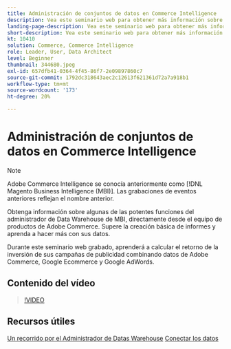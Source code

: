 ```yaml
---
title: Administración de conjuntos de datos en Commerce Intelligence
description: Vea este seminario web para obtener más información sobre algunas de las potentes funciones del Administrador de Datas Warehouse de Commerce Intelligence.
landing-page-description: Vea este seminario web para obtener más información sobre algunas de las potentes funciones del Administrador de Datas Warehouse de Commerce Intelligence.
short-description: Vea este seminario web para obtener más información sobre algunas de las potentes funciones del Administrador de Datas Warehouse de Commerce Intelligence.
kt: 10410
solution: Commerce, Commerce Intelligence
role: Leader, User, Data Architect
level: Beginner
thumbnail: 344680.jpeg
exl-id: 657dfb41-0364-4f45-86f7-2e09897860c7
source-git-commit: 1792dc318643aec2c12613f621361d72a7a918b1
workflow-type: tm+mt
source-wordcount: '173'
ht-degree: 20%

---
```


# Administración de conjuntos de datos en Commerce Intelligence

>[!NOTE]
>
>Adobe Commerce Intelligence se conocía anteriormente como [!DNL Magento Business Intelligence (MBI)]. Las grabaciones de eventos anteriores reflejan el nombre anterior.

Obtenga información sobre algunas de las potentes funciones del administrador de Data Warehouse de MBI, directamente desde el equipo de productos de Adobe Commerce. Supere la creación básica de informes y aprenda a hacer más con sus datos.

Durante este seminario web grabado, aprenderá a calcular el retorno de la inversión de sus campañas de publicidad combinando datos de Adobe Commerce, Google Ecommerce y Google AdWords.

## Contenido del vídeo

>[!VIDEO](https://video.tv.adobe.com/v/344680?quality=12&learn=on)

## Recursos útiles

[Un recorrido por el Administrador de Datas Warehouse](https://experienceleague.adobe.com/docs/commerce-business-intelligence/mbi/analyze/warehouse-manager/tour-dwm.html)
[Conectar los datos](https://experienceleague.adobe.com/docs/commerce-business-intelligence/mbi/analyze/connecting/connecting-data.html)
